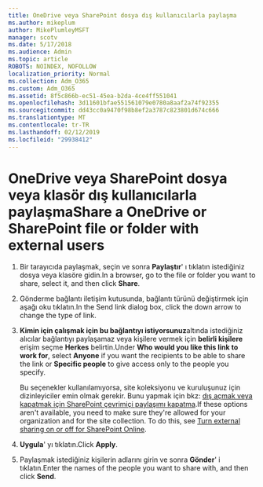 ```yaml
---
title: OneDrive veya SharePoint dosya dış kullanıcılarla paylaşma
ms.author: mikeplum
author: MikePlumleyMSFT
manager: scotv
ms.date: 5/17/2018
ms.audience: Admin
ms.topic: article
ROBOTS: NOINDEX, NOFOLLOW
localization_priority: Normal
ms.collection: Adm_O365
ms.custom: Adm_O365
ms.assetid: 8f5c866b-ec51-45ea-b2da-4ce4ff551041
ms.openlocfilehash: 3d11601bfae551561079e0780a8aaf2a74f92355
ms.sourcegitcommit: dd43cc0a9470f98b8ef2a3787c823801d674c666
ms.translationtype: MT
ms.contentlocale: tr-TR
ms.lasthandoff: 02/12/2019
ms.locfileid: "29938412"
---
```

# <a name="share-a-onedrive-or-sharepoint-file-or-folder-with-external-users"></a><span data-ttu-id="e51e9-102">OneDrive veya SharePoint dosya veya klasör dış kullanıcılarla paylaşma</span><span class="sxs-lookup"><span data-stu-id="e51e9-102">Share a OneDrive or SharePoint file or folder with external users</span></span>

1. <span data-ttu-id="e51e9-103">Bir tarayıcıda paylaşmak, seçin ve sonra **Paylaştır**' ı tıklatın istediğiniz dosya veya klasöre gidin.</span><span class="sxs-lookup"><span data-stu-id="e51e9-103">In a browser, go to the file or folder you want to share, select it, and then click **Share**.</span></span>
    
2. <span data-ttu-id="e51e9-104">Gönderme bağlantı iletişim kutusunda, bağlantı türünü değiştirmek için aşağı oku tıklatın.</span><span class="sxs-lookup"><span data-stu-id="e51e9-104">In the Send link dialog box, click the down arrow to change the type of link.</span></span>
    
3. <span data-ttu-id="e51e9-105">**Kimin için çalışmak için bu bağlantıyı istiyorsunuz**altında istediğiniz alıcılar bağlantıyı paylaşamaz veya kişilere vermek için **belirli kişilere** erişim seçme **Herkes** belirtin.</span><span class="sxs-lookup"><span data-stu-id="e51e9-105">Under **Who would you like this link to work for**, select **Anyone** if you want the recipients to be able to share the link or **Specific people** to give access only to the people you specify.</span></span> 
    
    <span data-ttu-id="e51e9-p101">Bu seçenekler kullanılamıyorsa, site koleksiyonu ve kuruluşunuz için dizinleyiciler emin olmak gerekir. Bunu yapmak için bkz: [dış açmak veya kapatmak için SharePoint çevrimiçi paylaşımı kapatma](https://go.microsoft.com/fwlink/?linkid=866426).</span><span class="sxs-lookup"><span data-stu-id="e51e9-p101">If these options aren't available, you need to make sure they're allowed for your organization and for the site collection. To do this, see [Turn external sharing on or off for SharePoint Online](https://go.microsoft.com/fwlink/?linkid=866426).</span></span>
    
4. <span data-ttu-id="e51e9-108">**Uygula**' yı tıklatın.</span><span class="sxs-lookup"><span data-stu-id="e51e9-108">Click **Apply**.</span></span>
    
5. <span data-ttu-id="e51e9-109">Paylaşmak istediğiniz kişilerin adlarını girin ve sonra **Gönder**' i tıklatın.</span><span class="sxs-lookup"><span data-stu-id="e51e9-109">Enter the names of the people you want to share with, and then click **Send**.</span></span>
    

